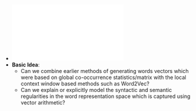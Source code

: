 - ![glove.pdf](../assets/glove_1697221388823_0.pdf)
- **Basic Idea**:
	- Can we combine earlier methods of generating words vectors which were based on global co-occurrence statistics/matrix with the local context window based methods such as Word2Vec?
	- Can we explain or explicitly model the syntactic and semantic regularities in the word representation space which is captured using vector arithmetic?